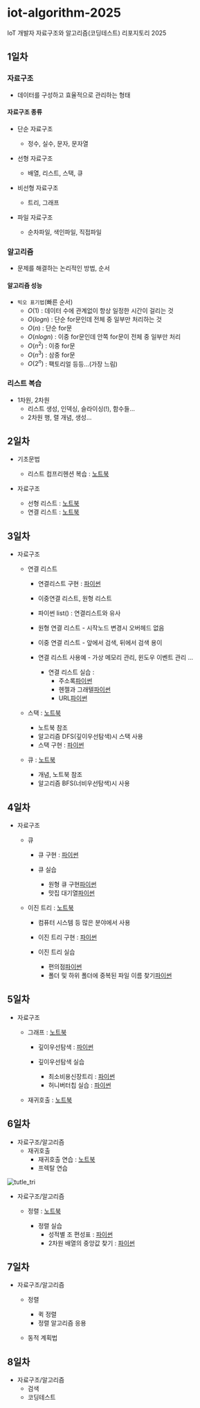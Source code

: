 # iot-algorithm-2025
IoT 개발자 자료구조와 알고리즘(코딩테스트) 리포지토리 2025

## 1일차

### 자료구조
- 데이터를 구성하고 효율적으로 관리하는 형태

#### 자료구조 종류
- 단순 자료구조
    - 정수, 실수, 문자, 문자열

- 선형 자료구조
    - 배열, 리스트, 스택, 큐

- 비선형 자료구조
    - 트리, 그래프

- 파일 자료구조
    - 순차파일, 색인파일, 직접파일

### 알고리즘
- 문제를 해결하는 논리적인 방법, 순서

#### 알고리즘 성능
- `빅오 표기법`(빠른 순서)
    - $O(1)$ : 데이터 수에 관계없이 항상 일정한 시간이 걸리는 것
    - $O(log n)$ : 단순 for문인데 전체 중 일부만 처리하는 것
    - $O(n)$ : 단순 for문
    - $O(n log n)$ : 이중 for문인데 안쪽 for문이 전체 중 일부만 처리
    - $O(n^2)$ : 이중 for문
    - $O(n^3)$ : 삼중 for문
    - $O(2^n)$ : 팩토리얼 등등...(가장 느림)

### 리스트 복습
- 1차원, 2차원
    - 리스트 생성, 인덱싱, 슬라이싱(!), 함수들...
    - 2차원 행, 렬 개념, 생성...

## 2일차

- 기초문법
    - 리스트 컴프리헨션 복습 : [노트북](./day02/da01_list_again.ipynb)

- 자료구조
    - 선형 리스트 : [노트북](./day02/da02_linear_list.ipynb)
    - 연결 리스트 : [노트북](./day02/da04_linked_list.ipynb)

## 3일차
- 자료구조
    - 연결 리스트 
        - 연결리스트 구현 : [파이썬](./day03/da01_linked_list.py)
        - 이중연결 리스트, 원형 리스트
        - 파이썬 list() : 연결리스트와 유사
        - 원형 연결 리스트 - 시작노드 변경시 오버헤드 없음
        - 이중 연결 리스트 - 앞에서 검색, 뒤에서 검색 용이
        - 연결 리스트 사용예 - 가상 메모리 관리, 윈도우 이벤트 관리 ...

            - 연결 리스트 실습 : 
                - 주소록[파이썬](./hands_on_practice/hop_linked.py)
                - 헨젤과 그래텔[파이썬](./hands_on_practice/hop_cook.py)
                - URL[파이썬](./hands_on_practice/hop_url.py)

    - 스택 : [노트북](./day03/da02_stack.ipynb)
        - 노트북 참조
        - 알고리즘 DFS(깊이우선탐색)시 스택 사용
        - 스택 구현 : [파이썬](./day03/da03_stack.py)

    - 큐 : [노트북](./day03/da04_queue.ipynb)
        - 개념, 노트북 참조
        - 알고리즘 BFS(너비우선탐색)시 사용

## 4일차
- 자료구조
    - 큐
        - 큐 구현 : [파이썬](./day04/da01_queue.py)

         - 큐 실습
            - 원형 큐 구현[파이썬](./hands_on_practice/hop_cirqueue.py)
            - 맛집 대기열[파이썬](./hands_on_practice/hop_rest.py)

    - 이진 트리 : [노트북](./day04/da02_binary_tree.ipynb)
        - 컴퓨터 시스템 등 많은 분야에서 사용
        
        - 이진 트리 구현 : [파이썬](./day04/da03_binary_tree.py)

        - 이진 트리 실습
            - 편의점[파이썬](./hands_on_practice/hop_conve.py)
            - 폴더 및 하위 폴더에 중복된 파일 이름 찾기[파이썬](./hands_on_practice/hop_duplication_file.py)

## 5일차
- 자료구조
    - 그래프 : [노트북](./day05/da01_graph.ipynb)

        - 깊이우선탐색 : [파이썬](./day05/da02_dfs.py)

        - 깊이우선탐색 실습
            - 최소비용신장트리 : [파이썬](./day05/da03_min_cost_spanningtree.py)
            - 허니버터칩 실습 : [파이썬](./hands_on_practice/hop_honey.py)

    - 재귀호출 : [노트북](./day05/da04_recursive_call.ipynb)

## 6일차
- 자료구조/알고리즘
    - 재귀호출
        - 재귀호출 연습 : [노트북](./day06/da01_recursive_practice.ipynb)
        - 프렉탈 연습

![tutle_tri](https://github.com/user-attachments/assets/3758c4ed-cefc-4c1d-a491-3f79407f4bb6)


- 자료구조/알고리즘
    - 정렬 : [노트북](./day06/da04_sort.ipynb)

        - 정렬 실습
            - 성적별 조 편성표 : [파이썬](./hands_on_practice/hop_sort.py)
            - 2차원 배열의 중앙값 찾기 : [파이썬](./hands_on_practice/hop_selectionSort.py)

## 7일차
- 자료구조/알고리즘
    - 정렬
        - 퀵 정렬
        - 정렬 알고리즘 응용

    - 동적 계획법

## 8일차
- 자료구조/알고리즘
    - 검색
    - 코딩테스트

